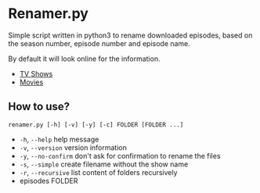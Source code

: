 # Renamer.py

Simple script written in python3 to rename downloaded episodes, based on the
season number, episode number and episode name.

By default it will look online for the information.

- [TV Shows](http://www.tvmaze.com/)
- [Movies](http://www.omdbapi.com)


## How to use?

    renamer.py [-h] [-v] [-y] [-c] FOLDER [FOLDER ...]

* `-h`, `--help` help message
* `-v`, `--version` version information
* `-y`, `--no-confirm` don't ask for confirmation to rename the files
* `-s`, `--simple` create filename without the show name
* `-r`, `--recursive` list content of folders recursively
* episodes FOLDER
